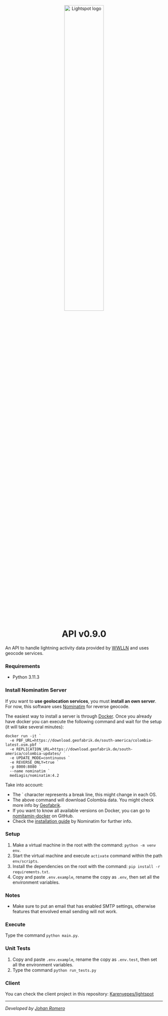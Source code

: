 <div align="center">
    <div>
        <img 
            src="https://raw.github.com/johanromero5879/api-lightspot/main/assets/images/long_logo.png"
            width="50%"
            alt="Lightspot logo"
        />
        <h1 align="center">API v0.9.0</h1>
    </div>
</div>

An API to handle lightning activity data provided by [WWLLN](http://wwlln.net/) and uses geocode services.

### Requirements
- Python 3.11.3

### Install Nominatim Server
If you want to **use geolocation services**, you must **install an own server**. 
For now, this software uses [Nominatim](https://nominatim.org/) for reverse geocode. 

The easiest way to install a server is through [Docker](https://www.docker.com/).
Once you already have docker you can execute the following command and wait for 
the setup (it will take several minutes):
```
docker run -it `
  -e PBF_URL=https://download.geofabrik.de/south-america/colombia-latest.osm.pbf `
  -e REPLICATION_URL=https://download.geofabrik.de/south-america/colombia-updates/ `
  -e UPDATE_MODE=continuous `
  -e REVERSE_ONLY=true `
  -p 8000:8080 `
  --name nominatim `
  mediagis/nominatim:4.2
```
Take into account: 
- The ` character represents a break line, this might change in each OS.
- The above command will download Colombia data. You might check more info by [Geofabrik](https://download.geofabrik.de/).
- If you want to know all available versions on Docker, you can go to [nomitamin-docker](https://github.com/mediagis/nominatim-docker) on GitHub.
- Check the [installation guide](https://nominatim.org/release-docs/latest/admin/Installation/) by Nominatim for further info.

### Setup
1. Make a virtual machine in the root with the command: `python -m venv env`.
2. Start the virtual machine and execute `activate` command within the path `env/scripts`.
3. Install the dependencies on the root with the command: `pip install -r requirements.txt`.
4. Copy and paste `.env.example`, rename the copy as `.env`, then set all the environment variables.

### Notes
- Make sure to put an email that has enabled SMTP settings, otherwise features 
that envolved email sending will not work. 

### Execute
Type the command `python main.py`.

### Unit Tests
1. Copy and paste `.env.example`, rename the copy as `.env.test`, then set all the environment variables.
2. Type the command `python run_tests.py`

### Client
You can check the client project in this repository: [Karenyepes/lightspot](https://github.com/Karenyepes/lightspot)

---
_Developed by [Johan Romero](https://github.com/johanromero5879)_
